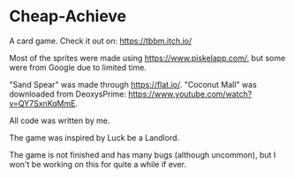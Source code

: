 # Cheap-Achieve
A card game. Check it out on: https://tbbm.itch.io/

Most of the sprites were made using https://www.piskelapp.com/, but some were from Google due to limited time.

"Sand Spear" was made through https://flat.io/. "Coconut Mall" was downloaded from DeoxysPrime: https://www.youtube.com/watch?v=QY7SxnKqMmE.

All code was written by me.

The game was inspired by Luck be a Landlord.

The game is not finished and has many bugs (although uncommon), but I won't be working on this for quite a while if ever.
